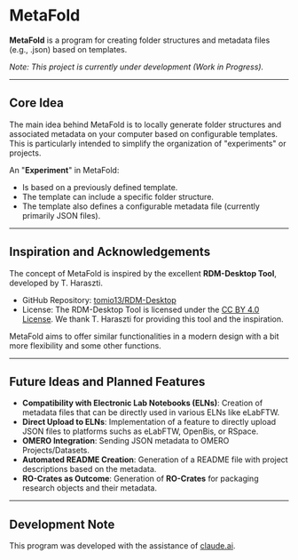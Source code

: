 # MetaFold

**MetaFold** is a program for creating folder structures and metadata files (e.g., .json) based on templates.

*Note: This project is currently under development (Work in Progress).*

---

## Core Idea

The main idea behind MetaFold is to locally generate folder structures and associated metadata on your computer based on configurable templates. This is particularly intended to simplify the organization of "experiments" or projects.

An "**Experiment**" in MetaFold:

* Is based on a previously defined template.
* The template can include a specific folder structure.
* The template also defines a configurable metadata file (currently primarily JSON files).

---

## Inspiration and Acknowledgements

The concept of MetaFold is inspired by the excellent **RDM-Desktop Tool**, developed by T. Haraszti.

* GitHub Repository: [tomio13/RDM-Desktop](https://github.com/tomio13/RDM-Desktop)
* License: The RDM-Desktop Tool is licensed under the [CC BY 4.0 License](https://creativecommons.org/licenses/by/4.0/). We thank T. Haraszti for providing this tool and the inspiration.

MetaFold aims to offer similar functionalities in a modern design with a bit more flexibility and some other functions.

---

## Future Ideas and Planned Features

* **Compatibility with Electronic Lab Notebooks (ELNs)**: Creation of metadata files that can be directly used in various ELNs like eLabFTW.
* **Direct Upload to ELNs**: Implementation of a feature to directly upload JSON files to platforms suchs as eLabFTW, OpenBis, or RSpace.
* **OMERO Integration**: Sending JSON metadata to OMERO Projects/Datasets.
* **Automated README Creation**: Generation of a README file with project descriptions based on the metadata.
* **RO-Crates as Outcome**: Generation of **RO-Crates** for packaging research objects and their metadata.

---

## Development Note

This program was developed with the assistance of [claude.ai](https://claude.ai/).
